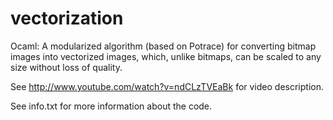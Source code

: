 vectorization
=============

Ocaml: A modularized algorithm (based on Potrace) for converting bitmap images into vectorized images, which, unlike bitmaps, can be scaled to any size without loss of quality. 

See http://www.youtube.com/watch?v=ndCLzTVEaBk for video description.

See info.txt for more information about the code.
